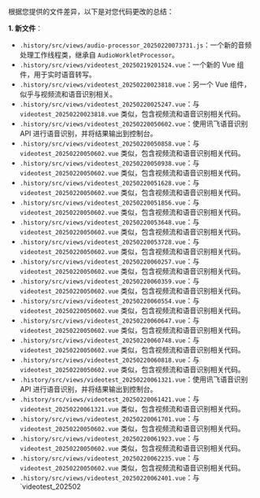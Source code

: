 根据您提供的文件差异，以下是对您代码更改的总结：

**1. 新文件**：

* `.history/src/views/audio-processor_20250220073731.js`：一个新的音频处理工作线程类，继承自 `AudioWorkletProcessor`。
* `.history/src/views/videotest_20250219201524.vue`：一个新的 Vue 组件，用于实时语音转写。
* `.history/src/views/videotest_20250220023818.vue`：另一个 Vue 组件，似乎与视频流和语音识别相关。
* `.history/src/views/videotest_20250220025247.vue`：与 `videotest_20250220023818.vue` 类似，包含视频流和语音识别相关代码。
* `.history/src/views/videotest_20250220050602.vue`：使用讯飞语音识别 API 进行语音识别，并将结果输出到控制台。
* `.history/src/views/videotest_20250220050858.vue`：与 `videotest_20250220050602.vue` 类似，包含视频流和语音识别相关代码。
* `.history/src/views/videotest_20250220050938.vue`：与 `videotest_20250220050602.vue` 类似，包含视频流和语音识别相关代码。
* `.history/src/views/videotest_20250220051628.vue`：与 `videotest_20250220050602.vue` 类似，包含视频流和语音识别相关代码。
* `.history/src/views/videotest_20250220051856.vue`：与 `videotest_20250220050602.vue` 类似，包含视频流和语音识别相关代码。
* `.history/src/views/videotest_20250220053648.vue`：与 `videotest_20250220050602.vue` 类似，包含视频流和语音识别相关代码。
* `.history/src/views/videotest_20250220053728.vue`：与 `videotest_20250220050602.vue` 类似，包含视频流和语音识别相关代码。
* `.history/src/views/videotest_20250220060257.vue`：与 `videotest_20250220050602.vue` 类似，包含视频流和语音识别相关代码。
* `.history/src/views/videotest_20250220060359.vue`：与 `videotest_20250220050602.vue` 类似，包含视频流和语音识别相关代码。
* `.history/src/views/videotest_20250220060554.vue`：与 `videotest_20250220050602.vue` 类似，包含视频流和语音识别相关代码。
* `.history/src/views/videotest_20250220060647.vue`：与 `videotest_20250220050602.vue` 类似，包含视频流和语音识别相关代码。
* `.history/src/views/videotest_20250220060748.vue`：与 `videotest_20250220050602.vue` 类似，包含视频流和语音识别相关代码。
* `.history/src/views/videotest_20250220060818.vue`：与 `videotest_20250220050602.vue` 类似，包含视频流和语音识别相关代码。
* `.history/src/views/videotest_20250220061321.vue`：使用讯飞语音识别 API 进行语音识别，并将结果输出到控制台。
* `.history/src/views/videotest_20250220061421.vue`：与 `videotest_20250220061321.vue` 类似，包含视频流和语音识别相关代码。
* `.history/src/views/videotest_20250220061701.vue`：与 `videotest_20250220050602.vue` 类似，包含视频流和语音识别相关代码。
* `.history/src/views/videotest_20250220061923.vue`：与 `videotest_20250220050602.vue` 类似，包含视频流和语音识别相关代码。
* `.history/src/views/videotest_20250220062235.vue`：与 `videotest_20250220050602.vue` 类似，包含视频流和语音识别相关代码。
* `.history/src/views/videotest_20250220062401.vue`：与 `videotest_202502